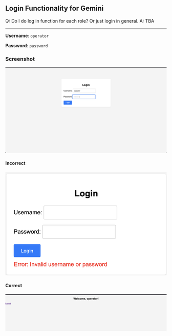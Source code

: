 ## Login Functionality for Gemini

Q: Do I do log in function for each role? Or just login in general.
A: TBA

<hr>

**Username**: `operator`

**Password**: `password`

### Screenshot
![Image](img/screen.png)

#### Incorrect
![Image](img/incorrect.png)

#### Correct
![Image](img/correct.png)